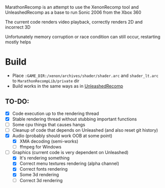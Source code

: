 MarathonRecomp is an attempt to use the XenonRecomp tool and UnleashedRecomp as a base to run Sonic 2006 from the Xbox 360

The current code renders video playback, correctly renders 2D and incorrect 3D

Unfortunately memory corruption or race condition can still occur, restarting mostly helps

# Build
- Place `:GAME_DIR:/xenon/archives/shader/shader.arc` and `shader_lt.arc`  to `MarathonRecompLib/private` dir
- Build works in the same ways as in [UnleashedRecomp](https://github.com/hedge-dev/UnleashedRecomp)

## TO-DO:
- [x] Code execution up to the rendering thread
- [x] Stable rendering thread without stubbing important functions
- [ ] Some cpu things that causes hangs
- [ ] Cleanup of code that depends on Unleashed (and also reset git history)
- [x] Audio (probably should work OOB at some point)
     - [x] XMA decoding (semi-works)
     - [ ] ffmpeg for Windows
- [ ] Graphics (current code is very dependent on Unleashed)
    - [x] It's rendering something
    - [x] Correct menu textures rendering (alpha channel)
    - [x] Correct fonts rendering
    - [x] Some 3d rendering
    - [ ] Correct 3d rendering